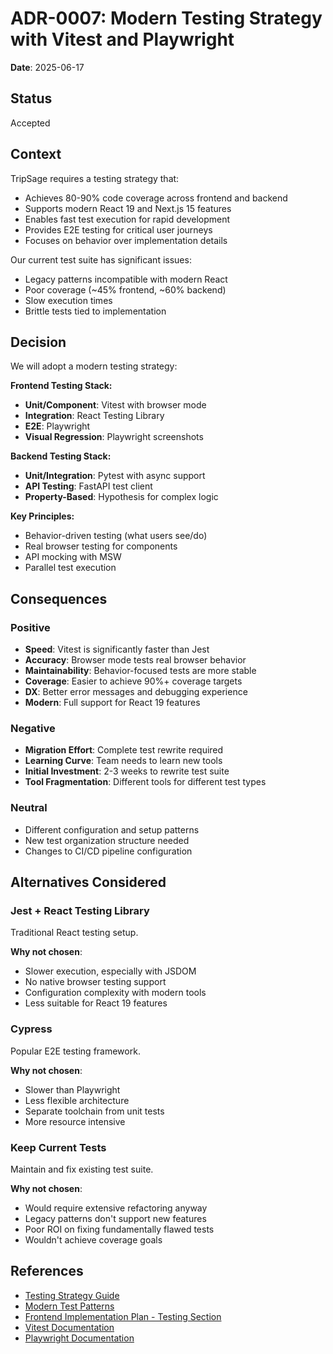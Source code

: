# ADR-0007: Modern Testing Strategy with Vitest and Playwright

**Date**: 2025-06-17

## Status

Accepted

## Context

TripSage requires a testing strategy that:

- Achieves 80-90% code coverage across frontend and backend
- Supports modern React 19 and Next.js 15 features
- Enables fast test execution for rapid development
- Provides E2E testing for critical user journeys
- Focuses on behavior over implementation details

Our current test suite has significant issues:

- Legacy patterns incompatible with modern React
- Poor coverage (~45% frontend, ~60% backend)
- Slow execution times
- Brittle tests tied to implementation

## Decision

We will adopt a modern testing strategy:

**Frontend Testing Stack:**

- **Unit/Component**: Vitest with browser mode
- **Integration**: React Testing Library
- **E2E**: Playwright
- **Visual Regression**: Playwright screenshots

**Backend Testing Stack:**

- **Unit/Integration**: Pytest with async support
- **API Testing**: FastAPI test client
- **Property-Based**: Hypothesis for complex logic

**Key Principles:**

- Behavior-driven testing (what users see/do)
- Real browser testing for components
- API mocking with MSW
- Parallel test execution

## Consequences

### Positive

- **Speed**: Vitest is significantly faster than Jest
- **Accuracy**: Browser mode tests real browser behavior
- **Maintainability**: Behavior-focused tests are more stable
- **Coverage**: Easier to achieve 90%+ coverage targets
- **DX**: Better error messages and debugging experience
- **Modern**: Full support for React 19 features

### Negative

- **Migration Effort**: Complete test rewrite required
- **Learning Curve**: Team needs to learn new tools
- **Initial Investment**: 2-3 weeks to rewrite test suite
- **Tool Fragmentation**: Different tools for different test types

### Neutral

- Different configuration and setup patterns
- New test organization structure needed
- Changes to CI/CD pipeline configuration

## Alternatives Considered

### Jest + React Testing Library

Traditional React testing setup.

**Why not chosen**:

- Slower execution, especially with JSDOM
- No native browser testing support
- Configuration complexity with modern tools
- Less suitable for React 19 features

### Cypress

Popular E2E testing framework.

**Why not chosen**:

- Slower than Playwright
- Less flexible architecture
- Separate toolchain from unit tests
- More resource intensive

### Keep Current Tests

Maintain and fix existing test suite.

**Why not chosen**:

- Would require extensive refactoring anyway
- Legacy patterns don't support new features
- Poor ROI on fixing fundamentally flawed tests
- Wouldn't achieve coverage goals

## References

- [Testing Strategy Guide](../04_DEVELOPMENT_GUIDE/TESTING_STRATEGY.md)
- [Modern Test Patterns](../testing/MODERN_TEST_PATTERNS.md)
- [Frontend Implementation Plan - Testing Section](../10_RESEARCH/frontend/comprehensive-implementation-plan-2025.md#phase-2-testing-infrastructure-revolution-weeks-5-6)
- [Vitest Documentation](https://vitest.dev/)
- [Playwright Documentation](https://playwright.dev/)
